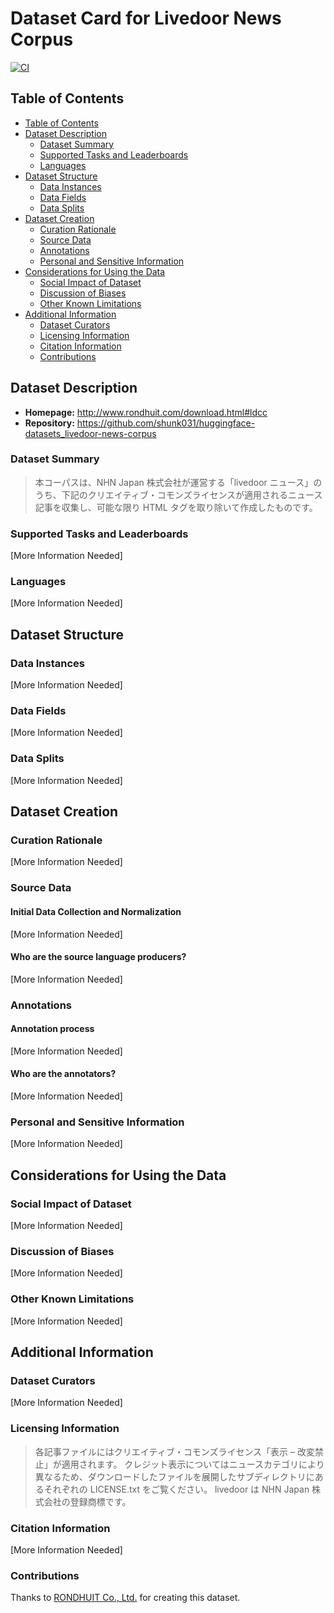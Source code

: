 # Dataset Card for Livedoor News Corpus

[![CI](https://github.com/shunk031/huggingface-datasets_livedoor-news-corpus/actions/workflows/ci.yaml/badge.svg)](https://github.com/shunk031/huggingface-datasets_livedoor-news-corpus/actions/workflows/ci.yaml)

## Table of Contents
- [Table of Contents](#table-of-contents)
- [Dataset Description](#dataset-description)
  - [Dataset Summary](#dataset-summary)
  - [Supported Tasks and Leaderboards](#supported-tasks-and-leaderboards)
  - [Languages](#languages)
- [Dataset Structure](#dataset-structure)
  - [Data Instances](#data-instances)
  - [Data Fields](#data-fields)
  - [Data Splits](#data-splits)
- [Dataset Creation](#dataset-creation)
  - [Curation Rationale](#curation-rationale)
  - [Source Data](#source-data)
  - [Annotations](#annotations)
  - [Personal and Sensitive Information](#personal-and-sensitive-information)
- [Considerations for Using the Data](#considerations-for-using-the-data)
  - [Social Impact of Dataset](#social-impact-of-dataset)
  - [Discussion of Biases](#discussion-of-biases)
  - [Other Known Limitations](#other-known-limitations)
- [Additional Information](#additional-information)
  - [Dataset Curators](#dataset-curators)
  - [Licensing Information](#licensing-information)
  - [Citation Information](#citation-information)
  - [Contributions](#contributions)

## Dataset Description

- **Homepage:** http://www.rondhuit.com/download.html#ldcc
- **Repository:** https://github.com/shunk031/huggingface-datasets_livedoor-news-corpus

### Dataset Summary

> 本コーパスは、NHN Japan 株式会社が運営する「livedoor ニュース」のうち、下記のクリエイティブ・コモンズライセンスが適用されるニュース記事を収集し、可能な限り HTML タグを取り除いて作成したものです。

### Supported Tasks and Leaderboards

[More Information Needed]

### Languages

[More Information Needed]

## Dataset Structure

### Data Instances

[More Information Needed]

### Data Fields

[More Information Needed]

### Data Splits

[More Information Needed]

## Dataset Creation

### Curation Rationale

[More Information Needed]

### Source Data

#### Initial Data Collection and Normalization

[More Information Needed]

#### Who are the source language producers?

[More Information Needed]

### Annotations

#### Annotation process

[More Information Needed]

#### Who are the annotators?

[More Information Needed]

### Personal and Sensitive Information

[More Information Needed]

## Considerations for Using the Data

### Social Impact of Dataset

[More Information Needed]

### Discussion of Biases

[More Information Needed]

### Other Known Limitations

[More Information Needed]

## Additional Information

### Dataset Curators

[More Information Needed]

### Licensing Information

> 各記事ファイルにはクリエイティブ・コモンズライセンス「表示 – 改変禁止」が適用されます。 クレジット表示についてはニュースカテゴリにより異なるため、ダウンロードしたファイルを展開したサブディレクトリにあるそれぞれの LICENSE.txt をご覧ください。 livedoor は NHN Japan 株式会社の登録商標です。

### Citation Information

[More Information Needed]

### Contributions

Thanks to [RONDHUIT Co., Ltd.](https://www.rondhuit.com/) for creating this dataset.
